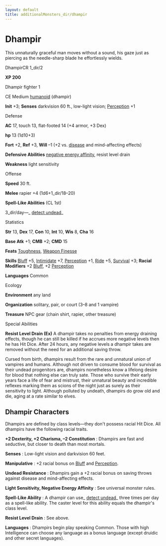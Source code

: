 ```yaml
---
layout: default
title: additionalMonsters_dir/dhampir
---
```

# Dhampir 

This unnaturally graceful man moves without a sound, his gaze just as piercing as the needle-sharp blade he effortlessly wields.

DhampirCR 1_dir/2

**XP 200**

Dhampir fighter 1

CE Medium [humanoid](monsters_dir/creatureTypes#_humanoid) (dhampir)

**Init** +3; **Senses** darkvision 60 ft., low-light vision; [Perception](additionalMonsters_dir/../skills_dir/perception#_perception) +1

Defense

**AC** 17, touch 13, flat-footed 14 (+4 armor, +3 Dex)

**hp** 13 (1d10+3)

**Fort** +2, **Ref** +3, **Will** –1 (+2 vs. [disease](monsters_dir/universalMonsterRules#_disease-(ex-or-su)) and mind-affecting effects)

**Defensive Abilities** [negative energy affinity](monsters_dir/universalMonsterRules#_negative-energy-affinity), resist level drain

**Weakness** light sensitivity

Offense

**Speed** 30 ft.

**Melee** rapier +4 (1d6+1_dir/18–20)

**Spell-Like Abilities** (CL 1st)

3_dir/day—_ [detect undead](additionalMonsters_dir/../spells_dir/detectUndead#_detect-undead)_

Statistics

**Str** 13, **Dex** 17, **Con** 10, **Int** 10, **Wis** 8, **Cha** 16

**Base Atk** +1; **CMB** +2; **CMD** 15

**Feats** [Toughness](additionalMonsters_dir/../feats#_toughness), [Weapon Finesse](additionalMonsters_dir/../feats#_weapon-finesse)

**Skills** [Bluff](additionalMonsters_dir/../skills_dir/bluff#_bluff) +5, [Intimidate](additionalMonsters_dir/../skills_dir/intimidate#_intimidate) +7, [Perception](additionalMonsters_dir/../skills_dir/perception#_perception) +1, [Ride](additionalMonsters_dir/../skills_dir/ride#_ride) +5, [Survival](additionalMonsters_dir/../skills_dir/survival#_survival) +3; **Racial Modifiers** +2 [Bluff](additionalMonsters_dir/../skills_dir/bluff#_bluff), +2 [Perception](additionalMonsters_dir/../skills_dir/perception#_perception)

**Languages** Common

Ecology

**Environment** any land

**Organization** solitary, pair, or court (3–8 and 1 vampire)

**Treasure** NPC gear (chain shirt, rapier, other treasure)

Special Abilities

**Resist Level Drain (Ex)** A dhampir takes no penalties from energy draining effects, though he can still be killed if he accrues more negative levels then he has Hit Dice. After 24 hours, any negative levels a dhampir takes are removed without the need for an additional saving throw.

Cursed from birth, dhampirs result from the rare and unnatural union of vampires and humans. Although not driven to consume blood for survival as their undead progenitors are, dhampirs nonetheless know a lifelong desire for blood that nothing else can truly sate. Those who survive their early years face a life of fear and mistrust, their unnatural beauty and incredible reflexes marking them as scions of the night just as surely as their sensitivity to light. Although polluted by undeath, dhampirs do grow old and die, aging at a rate similar to elves.

## Dhampir Characters

Dhampirs are defined by class levels—they don't possess racial Hit Dice. All dhampirs have the following racial traits.

**+2 Dexterity, +2 Charisma, –2 Constitution** : Dhampirs are fast and seductive, but closer to death than most mortals.

**Senses** : Low-light vision and darkvision 60 feet.

**Manipulative** : +2 racial bonus on [Bluff](additionalMonsters_dir/../skills_dir/bluff#_bluff) and [Perception](additionalMonsters_dir/../skills_dir/perception#_perception).

**Undead Resistance** : Dhampirs gain a +2 racial bonus on saving throws against disease and mind-affecting effects.

**Light Sensitivity, Negative Energy Affinity** : See universal monster rules.

**Spell-Like Ability** : A dhampir can use_ [detect undead](additionalMonsters_dir/../spells_dir/detectUndead#_detect-undead)_ three times per day as a spell-like ability. The caster level for this ability equals the dhampir's class level.

**Resist Level Drain** : See above.

**Languages** : Dhampirs begin play speaking Common. Those with high Intelligence can choose any language as a bonus language (except druidic and other secret languages).

